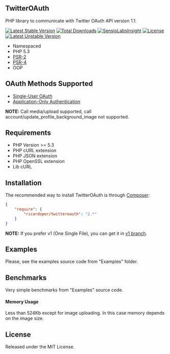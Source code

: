 ## TwitterOAuth ##
PHP library to communicate with Twitter OAuth API version 1.1.

[![Latest Stable Version](https://poser.pugx.org/ricardoper/twitteroauth/v/stable.svg)](https://packagist.org/packages/ricardoper/twitteroauth) [![Total Downloads](https://poser.pugx.org/ricardoper/twitteroauth/downloads.svg)](https://packagist.org/packages/ricardoper/twitteroauth) [![SensioLabsInsight](https://insight.sensiolabs.com/projects/91e26ff3-3609-4cde-96f3-d97d4d10c8fc/mini.png)](https://insight.sensiolabs.com/projects/91e26ff3-3609-4cde-96f3-d97d4d10c8fc) [![License](https://poser.pugx.org/ricardoper/twitteroauth/license.svg)](https://packagist.org/packages/ricardoper/twitteroauth) [![Latest Unstable Version](https://poser.pugx.org/ricardoper/twitteroauth/v/unstable.svg)](https://packagist.org/packages/ricardoper/twitteroauth)

- Namespaced
- PHP 5.3
- [PSR-2](http://www.php-fig.org/psr/psr-2/ "PHP Framework Interop Group")
- [PSR-4](http://www.php-fig.org/psr/psr-4/ "PHP Framework Interop Group")
- OOP


## OAuth Methods Supported ##
- [Single-User OAuth](https://dev.twitter.com/oauth/overview/single-user "Single-user OAuth with Examples")
- [Application-Only Authentication](https://dev.twitter.com/oauth/application-only "Application-only authentication Overview")

**NOTE:** Call media/upload supported, call account/update_profile_background_image not supported.


## Requirements ##
- PHP Version >= 5.3
- PHP cURL extension
- PHP JSON extension
- PHP OpenSSL extension
- Lib cURL

## Installation ##
The recommended way to install TwitterOAuth is through [Composer](http://getcomposer.org/):

```json
{
    "require": {
        "ricardoper/twitteroauth": "2.*"
    }
}
```

**NOTE:** If you prefer v1 (One Single File), you can get it in [v1 branch](https://github.com/ricardoper/TwitterOAuth/tree/v1).

## Examples ##
Please, see the examples source code from "Examples" folder.


## Benchmarks ##
Very simple benchmarks from "Examples" source code.

#### Memory Usage ####
Less than 524Kb except for image uploading. In this case memory depends on the image size.


## License ##
Released under the MIT License.
